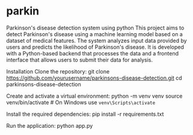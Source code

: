 # parkin
Parkinson's disease detection system using python
This project aims to detect Parkinson's disease using a machine learning model based on a dataset of medical features. The system analyzes input data provided by users and predicts the likelihood of Parkinson's disease. It is developed with a Python-based backend that processes the data and a frontend interface that allows users to submit their data for analysis.

Installation
Clone the repository:
git clone https://github.com/yourusername/parkinsons-disease-detection.git
cd parkinsons-disease-detection

Create and activate a virtual environment:
python -m venv venv
source venv/bin/activate  # On Windows use `venv\Scripts\activate`

Install the required dependencies:
pip install -r requirements.txt

Run the application:
python app.py


